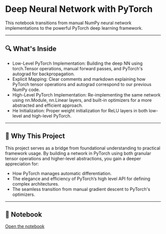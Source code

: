 # Deep Neural Network with PyTorch 
This notebook transitions from manual NumPy neural network implementations to the powerful PyTorch deep learning framework.

---

## 🔍 What's Inside
* Low-Level PyTorch Implementation: Building the deep NN using torch.Tensor operations, manual forward passes, and PyTorch's autograd for backpropagation.
* Explicit Mapping: Clear comments and markdown explaining how PyTorch tensor operations and autograd correspond to our previous NumPy code.
* High-Level PyTorch Implementation: Re-implementing the same network using nn.Module, nn.Linear layers, and built-in optimizers for a more abstracted and efficient approach.
* He Initialization: Proper weight initialization for ReLU layers in both low-level and high-level PyTorch.

---

## 🎯 Why This Project
This project serves as a bridge from foundational understanding to practical framework usage. By building a network in PyTorch using both granular tensor operations and higher-level abstractions, you gain a deeper appreciation for:
* How PyTorch manages automatic differentiation.
* The elegance and efficiency of PyTorch’s high level API for defining complex architectures.
* The seamless transition from manual gradient descent to PyTorch's optimizers.

---

## 📓 Notebook
[Open the notebook](./Deep%20Learning%20in%20PyTorch.ipynb)
